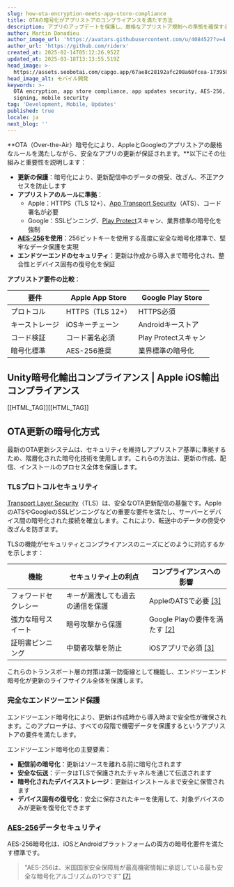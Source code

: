 ```yaml
---
slug: how-ota-encryption-meets-app-store-compliance
title: OTAの暗号化がアプリストアのコンプライアンスを満たす方法
description: アプリのアップデートを保護し、厳格なアプリストア規制への準拠を確保するOTA暗号化の仕組みについて説明します。
author: Martin Donadieu
author_image_url: 'https://avatars.githubusercontent.com/u/4084527?v=4'
author_url: 'https://github.com/riderx'
created_at: 2025-02-14T05:12:26.952Z
updated_at: 2025-03-18T13:13:55.519Z
head_image: >-
  https://assets.seobotai.com/capgo.app/67ae8c28192afc208a60fcea-1739509966039.jpg
head_image_alt: モバイル開発
keywords: >-
  OTA encryption, app store compliance, app updates security, AES-256, TLS, code
  signing, mobile security
tag: 'Development, Mobile, Updates'
published: true
locale: ja
next_blog: ''
---
```


**OTA（Over-the-Air）暗号化により、AppleとGoogleのアプリストアの厳格なルールを満たしながら、安全なアプリの更新が保証されます。**以下にその仕組みと重要性を説明します：

-   **更新の保護**：暗号化により、更新配信中のデータの傍受、改ざん、不正アクセスを防止します
-   **アプリストアのルールに準拠**：
    -   Apple：HTTPS（TLS 12+）、[App Transport Security](https://developer.apple.com/documentation/security/preventing-insecure-network-connections)（ATS）、コード署名が必要
    -   Google：SSLピンニング、[Play Protect](https://developersgooglecom/android/play-protect)スキャン、業界標準の暗号化を強制
-   **[AES-256](https://enwikipediaorg/wiki/Advanced_Encryption_Standard)を使用**：256ビットキーを使用する高度に安全な暗号化標準で、堅牢なデータ保護を実現
-   **エンドツーエンドのセキュリティ**：更新は作成から導入まで暗号化され、整合性とデバイス固有の復号化を保証

**アプリストア要件の比較**：

| **要件** | **Apple App Store** | **Google Play Store** |
| --- | --- | --- |
| プロトコル | HTTPS（TLS 12+） | HTTPS必須 |
| キーストレージ | iOSキーチェーン | Androidキーストア |
| コード検証 | コード署名必須 | Play Protectスキャン |
| 暗号化標準 | AES-256推奨 | 業界標準の暗号化 |

## Unity暗号化輸出コンプライアンス | Apple iOS輸出コンプライアンス

[[HTML_TAG]][[HTML_TAG]]

## OTA更新の暗号化方式

最新のOTA更新システムは、セキュリティを維持しアプリストア基準に準拠するため、階層化された暗号化技術を使用します。これらの方法は、更新の作成、配信、インストールのプロセス全体を保護します。

### TLSプロトコルセキュリティ

[Transport Layer Security](https://enwikipediaorg/wiki/Transport_Layer_Security)（TLS）は、安全なOTA更新配信の基盤です。AppleのATSやGoogleのSSLピンニングなどの重要な要件を満たし、サーバーとデバイス間の暗号化された接続を確立します。これにより、転送中のデータの傍受や改ざんを防ぎます。

TLSの機能がセキュリティとコンプライアンスのニーズにどのように対応するかを示します：

| 機能 | セキュリティ上の利点 | コンプライアンスへの影響 |
| --- | --- | --- |
| フォワードセクレシー | キーが漏洩しても過去の通信を保護 | AppleのATSで必要 [\[3\]](https://wwwglobalyocom/exploring-advanced-encryption-techniques-for-esim-security/) |
| 強力な暗号スイート | 暗号攻撃から保護 | Google Playの要件を満たす [\[2\]](https://workerscloudflarecom/built-with/projects/Capgo) |
| 証明書ピンニング | 中間者攻撃を防止 | iOSアプリで必須 [\[3\]](https://wwwglobalyocom/exploring-advanced-encryption-techniques-for-esim-security/) |

これらのトランスポート層の対策は第一防衛線として機能し、エンドツーエンド暗号化が更新のライフサイクル全体を保護します。

### 完全なエンドツーエンド保護

エンドツーエンド暗号化により、更新は作成時から導入時まで安全性が確保されます。このアプローチは、すべての段階で機密データを保護するというアプリストアの要件を満たします。

エンドツーエンド暗号化の主要要素：

-   **配信前の暗号化**：更新はソースを離れる前に暗号化されます
-   **安全な伝送**：データはTLSで保護されたチャネルを通じて伝送されます
-   **暗号化されたデバイスストレージ**：更新はインストールまで安全に保管されます
-   **デバイス固有の復号化**：安全に保存されたキーを使用して、対象デバイスのみが更新を復号化できます

### [AES-256](https://enwikipediaorg/wiki/Advanced_Encryption_Standard)データセキュリティ

AES-256暗号化は、iOSとAndroidプラットフォームの両方の暗号化要件を満たす標準です。

> "AES-256は、米国国家安全保障局が最高機密情報に承認している最も安全な暗号化アルゴリズムの1つです" [\[7\]](https://wwwzendesk)